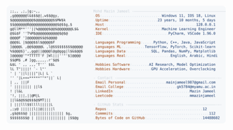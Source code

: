 <picture>
  <source srcset="https://raw.githubusercontent.com/mmazinjameel/mmazinjameel/main/dark_mode.svg?v=1757513387" media="(prefers-color-scheme: dark)">
  <img src="https://raw.githubusercontent.com/mmazinjameel/mmazinjameel/main/light_mode.svg?v=1757513387">
</picture>
